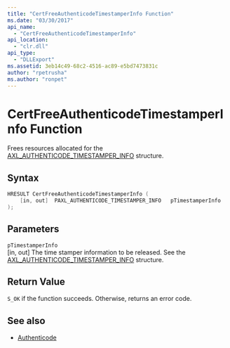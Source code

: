 ```yaml
---
title: "CertFreeAuthenticodeTimestamperInfo Function"
ms.date: "03/30/2017"
api_name: 
  - "CertFreeAuthenticodeTimestamperInfo"
api_location: 
  - "clr.dll"
api_type: 
  - "DLLExport"
ms.assetid: 3eb14c49-68c2-4516-ac89-e5bd7473831c
author: "rpetrusha"
ms.author: "ronpet"
---
```

# CertFreeAuthenticodeTimestamperInfo Function
Frees resources allocated for the [AXL_AUTHENTICODE_TIMESTAMPER_INFO](../../../../docs/framework/unmanaged-api/authenticode/axl-authenticode-timestamper-info-structure.md) structure.  
  
## Syntax  
  
```cpp  
HRESULT CertFreeAuthenticodeTimestamperInfo (  
    [in, out]  PAXL_AUTHENTICODE_TIMESTAMPER_INFO   pTimestamperInfo  
);  
```  
  
## Parameters  
 `pTimestamperInfo`  
 [in, out] The time stamper information to be released. See the [AXL_AUTHENTICODE_TIMESTAMPER_INFO](../../../../docs/framework/unmanaged-api/authenticode/axl-authenticode-timestamper-info-structure.md) structure.  
  
## Return Value  
 `S_OK` if the function succeeds. Otherwise, returns an error code.  
  
## See also

- [Authenticode](../../../../docs/framework/unmanaged-api/authenticode/index.md)
